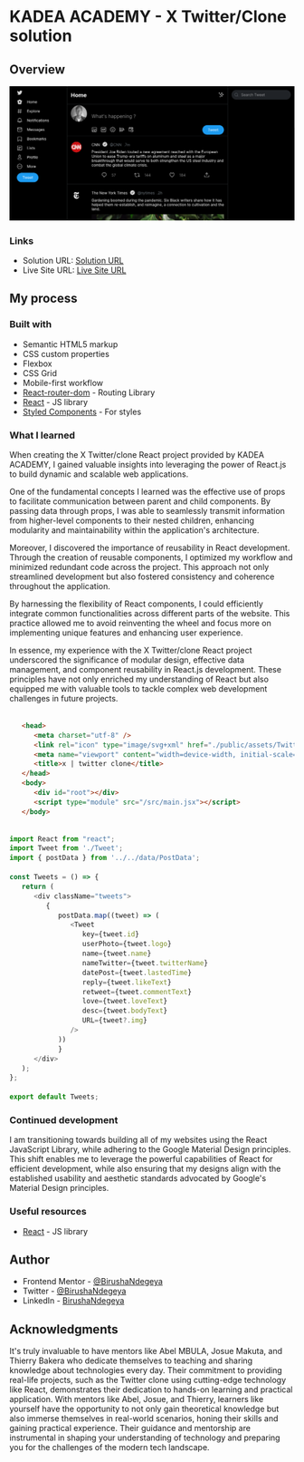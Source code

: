 # KADEA ACADEMY - X Twitter/Clone solution

## Overview

![](./public/assets/twitter-x-clone.png)

### Links

- Solution URL: [Solution URL](https://github.com/BirushaNdegeya/x-twitter-clone)
- Live Site URL: [Live Site URL](https://x-twitter-myclone.vercel.app/)

## My process

### Built with

- Semantic HTML5 markup
- CSS custom properties
- Flexbox
- CSS Grid
- Mobile-first workflow
- [React-router-dom](https://reactrouter.com/en/main/start/tutorial) - Routing Library
- [React](https://reactjs.org/) - JS library
- [Styled Components](https://styled-components.com/) - For styles

### What I learned

When creating the X Twitter/clone React project provided by KADEA ACADEMY, I gained valuable insights into leveraging the power of React.js to build dynamic and scalable web applications.

One of the fundamental concepts I learned was the effective use of props to facilitate communication between parent and child components. By passing data through props, I was able to seamlessly transmit information from higher-level components to their nested children, enhancing modularity and maintainability within the application's architecture.

Moreover, I discovered the importance of reusability in React development. Through the creation of reusable components, I optimized my workflow and minimized redundant code across the project. This approach not only streamlined development but also fostered consistency and coherence throughout the application.

By harnessing the flexibility of React components, I could efficiently integrate common functionalities across different parts of the website. This practice allowed me to avoid reinventing the wheel and focus more on implementing unique features and enhancing user experience.

In essence, my experience with the X Twitter/clone React project underscored the significance of modular design, effective data management, and component reusability in React.js development. These principles have not only enriched my understanding of React but also equipped me with valuable tools to tackle complex web development challenges in future projects.

```html

   <head>
      <meta charset="utf-8" />
      <link rel="icon" type="image/svg+xml" href="./public/assets/Twitter.svg" />
      <meta name="viewport" content="width=device-width, initial-scale=1.0" />
      <title>x | twitter clone</title>
   </head>
   <body>
      <div id="root"></div>
      <script type="module" src="/src/main.jsx"></script>
   </body>
```
```js

import React from "react";
import Tweet from './Tweet';
import { postData } from '../../data/PostData';

const Tweets = () => {
   return (
      <div className="tweets">
         { 
            postData.map((tweet) => (
               <Tweet
                  key={tweet.id}
                  userPhoto={tweet.logo} 
                  name={tweet.name} 
                  nameTwitter={tweet.twitterName} 
                  datePost={tweet.lastedTime}
                  reply={tweet.likeText}
                  retweet={tweet.commentText}
                  love={tweet.loveText} 
                  desc={tweet.bodyText}
                  URL={tweet?.img}
               />
            ))
            }
      </div>
   );
};

export default Tweets;

```

### Continued development

I am transitioning towards building all of my websites using the React JavaScript Library, while adhering to the Google Material Design principles. This shift enables me to leverage the powerful capabilities of React for efficient development, while also ensuring that my designs align with the established usability and aesthetic standards advocated by Google's Material Design principles.

### Useful resources

- [React](https://reactjs.org/) - JS library

## Author

- Frontend Mentor - [@BirushaNdegeya](https://www.frontendmentor.io/profile/BirushaNdegeya)
- Twitter - [@BirushaNdegeya](https://twitter.com/BNdegeya62741)
- LinkedIn - [BirushaNdegeya](https://www.linkedin.com/in/birusha-ndegeya-243b032a9)

## Acknowledgments

It's truly invaluable to have mentors like Abel MBULA, Josue Makuta, and Thierry Bakera who dedicate themselves to teaching and sharing knowledge about technologies every day. Their commitment to providing real-life projects, such as the Twitter clone using cutting-edge technology like React, demonstrates their dedication to hands-on learning and practical application. With mentors like Abel, Josue, and Thierry, learners like yourself have the opportunity to not only gain theoretical knowledge but also immerse themselves in real-world scenarios, honing their skills and gaining practical experience. Their guidance and mentorship are instrumental in shaping your understanding of technology and preparing you for the challenges of the modern tech landscape.